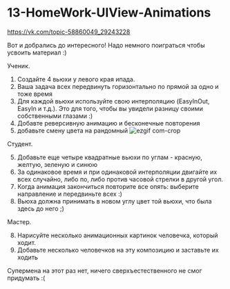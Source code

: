 # 13-HomeWork-UIView-Animations

https://vk.com/topic-58860049_29243228

Вот и добрались до интересного! Надо немного поиграться чтобы усвоить материал :)

Ученик.

1. Создайте 4 вьюхи у левого края ипада.
2. Ваша задача всех передвинуть горизонтально по прямой за одно и тоже время
3. Для каждой вьюхи используйте свою интерполяцию (EasyInOut, EasyIn и т.д.). Это для того, чтобы вы увидели разницу своими собственными глазами :)
4. Добавте реверсивную анимацию и бесконечные повторения
5. добавьте смену цвета на рандомный
![ezgif com-crop](https://cloud.githubusercontent.com/assets/10919074/24831908/6d4fc74c-1cac-11e7-92c2-304842048cb7.gif)


Студент.

5. Добавьте еще четыре квадратные вьюхи по углам - красную, желтую, зеленую и синюю
6. За одинаковое время и при одинаковой интерполяции двигайте их всех случайно, либо по, либо против часовой стрелки в другой угол. 
7. Когда анимация закончиться повторите все опять: выберите направление и передвиньте всех :)
8. Вьюха должна принимать в новом углу цвет той вьюхи, что была здесь до него ;)

Мастер.

8. Нарисуйте несколько анимационных картинок человечка, который ходит.
9. Добавьте несколько человечков на эту композицию и заставьте их ходить 

Супермена на этот раз нет, ничего сверхъестественного не смог придумать :(
